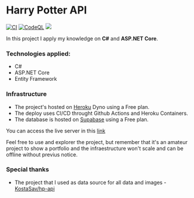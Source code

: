 # Harry Potter API

[![CI](https://github.com/diegodrf/HarryPotterApi/actions/workflows/ci.yml/badge.svg)](https://github.com/diegodrf/HarryPotterApi/actions/workflows/ci.yml)
[![CodeQL](https://github.com/diegodrf/HarryPotterApi/actions/workflows/codeql-analysis.yml/badge.svg)](https://github.com/diegodrf/HarryPotterApi/actions/workflows/codeql-analysis.yml)
![](https://heroku-status-badges.herokuapp.com/harry-potter--api)

In this project I apply my knowledge on **C#** and **ASP.NET Core**.

### Technologies applied:
- C#
- ASP.NET Core
- Entity Framework

### Infrastructure
- The project's hosted on [Heroku](https://www.heroku.com) Dyno using a Free plan.
- The deploy uses CI/CD throught Github Actions and Heroku Containers.
- The database is hosted on [Supabase](https://supabase.com) using a Free plan.

You can access the live server in this [link](https://harry-potter--api.herokuapp.com/)

Feel free to use and explorer the project, but remember that it's an amateur project to show a portfolio and the infraestructure won't scale and can be offline without previus notice.


### Special thanks
- The project that I used as data source for all data and images - [KostaSav/hp-api](https://github.com/KostaSav/hp-api)
